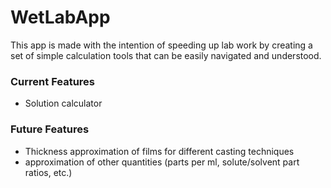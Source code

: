 # WetLabApp

This app is made with the intention of speeding up lab work by creating a set of simple calculation
tools that can be easily navigated and understood. 

### Current Features
- Solution calculator

### Future Features
- Thickness approximation of films for different casting techniques
- approximation of other quantities (parts per ml, solute/solvent part ratios, etc.)
